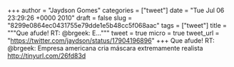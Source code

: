 
+++
author = "Jaydson Gomes"
categories = ["tweet"]
date = "Tue Jul 06 23:29:26 +0000 2010"
draft = false
slug = "8299e0864ec0431755e79dde1e5b48cc5f068aac"
tags = ["tweet"]
title = """Que afude! RT: @brgeek: E..."""
tweet = true
micro = true
tweet_url = "https://twitter.com/jaydson/status/17904196896"
+++
Que afude! RT: @brgeek: Empresa americana cria máscara extremamente realista http://tinyurl.com/26fd83d
